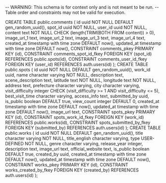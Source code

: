 -- WARNING: This schema is for context only and is not meant to be run.
-- Table order and constraints may not be valid for execution.

CREATE TABLE public.comments (
  id uuid NOT NULL DEFAULT gen_random_uuid(),
  spot_id uuid NOT NULL,
  user_id uuid NOT NULL,
  content text NOT NULL CHECK (length(TRIM(BOTH FROM content)) > 0),
  image_url_1 text,
  image_url_2 text,
  image_url_3 text,
  image_url_4 text,
  created_at timestamp with time zone DEFAULT now(),
  updated_at timestamp with time zone DEFAULT now(),
  CONSTRAINT comments_pkey PRIMARY KEY (id),
  CONSTRAINT comments_spot_id_fkey FOREIGN KEY (spot_id) REFERENCES public.spots(id),
  CONSTRAINT comments_user_id_fkey FOREIGN KEY (user_id) REFERENCES auth.users(id)
);
CREATE TABLE public.spots (
  id uuid NOT NULL DEFAULT gen_random_uuid(),
  work_id uuid,
  name character varying NOT NULL,
  description text,
  scene_description text,
  latitude text NOT NULL,
  longitude text NOT NULL,
  address text,
  prefecture character varying,
  city character varying,
  visit_difficulty integer CHECK (visit_difficulty >= 1 AND visit_difficulty <= 5),
  best_visit_time character varying,
  access_info text,
  submitted_by uuid,
  is_public boolean DEFAULT true,
  view_count integer DEFAULT 0,
  created_at timestamp with time zone DEFAULT now(),
  updated_at timestamp with time zone DEFAULT now(),
  image_url text,
  CONSTRAINT spots_pkey PRIMARY KEY (id),
  CONSTRAINT spots_work_id_fkey FOREIGN KEY (work_id) REFERENCES public.works(id),
  CONSTRAINT spots_submitted_by_fkey FOREIGN KEY (submitted_by) REFERENCES auth.users(id)
);
CREATE TABLE public.works (
  id uuid NOT NULL DEFAULT gen_random_uuid(),
  title character varying NOT NULL,
  title_english character varying,
  type USER-DEFINED NOT NULL,
  genre character varying,
  release_year integer,
  description text,
  image_url text,
  official_website text,
  is_public boolean DEFAULT true,
  created_by uuid,
  created_at timestamp with time zone DEFAULT now(),
  updated_at timestamp with time zone DEFAULT now(),
  CONSTRAINT works_pkey PRIMARY KEY (id),
  CONSTRAINT works_created_by_fkey FOREIGN KEY (created_by) REFERENCES auth.users(id)
);